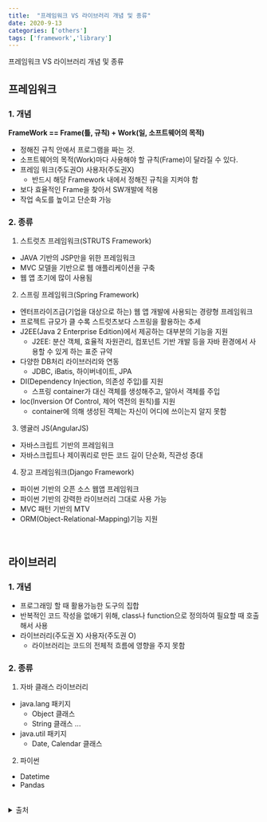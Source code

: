 ```yaml
---
title:  "프레임워크 VS 라이브러리 개념 및 종류"
date: 2020-9-13
categories: ['others']
tags: ['framework','library']
---
```


프레임워크 VS 라이브러리 개념 및 종류

## 프레임워크

### 1. 개념
**FrameWork == Frame(틀, 규칙) + Work(일, 소프트웨어의 목적)**
-  정해진 규칙 안에서 프로그램을 짜는 것.
-  소프트웨어의 목적(Work)마다 사용해야 할 규칙(Frame)이 달라질 수 있다.
-  프레임 워크(주도권O) 사용자(주도권X) 
   -  반드시 해당 Framework 내에서 정해진 규칙을 지켜야 함
- 보다 효율적인 Frame을 찾아서 SW개발에 적용
-  작업 속도를 높이고 단순화 가능

### 2. 종류
1. 스트럿츠 프레임워크(STRUTS Framework)
  - JAVA 기반의 JSP만을 위한 프레임워크
  - MVC 모델을 기반으로 웹 애플리케이션을 구축
  - 웹 앱 초기에 많이 사용됨
2. 스프링 프레임워크(Spring Framework)
 - 엔터프라이즈급(기업을 대상으로 하는) 웹 앱 개발에 사용되는 경량형 프레임워크
- 프로젝트 규모가 클 수록 스트럿츠보다 스프링을 활용하는 추세
- J2EE(Java 2 Enterprise Edition)에서 제공하는 대부분의 기능을 지원 
   - J2EE: 분산 객체, 효율적 자원관리, 컴포넌트 기반 개발 등을 자바 환경에서 사용할 수 있게 하는 표준 규약
- 다양한 DB처리 라이브러리와 연동 
  - JDBC, iBatis, 하이버네이트, JPA
-  DI(Dependency Injection, 의존성 주입)를 지원
    - 스프링 container가 대신 객체를 생성해주고, 알아서 객체를 주입 
-  Ioc(Inversion Of Control, 제어 역전의 원칙)를 지원
   - container에 의해 생성된 객체는 자신이 어디에 쓰이는지 알지 못함


3. 앵귤러 JS(AngularJS)
- 자바스크립트 기반의 프레임워크
- 자바스크립트나 제이쿼리로 만든 코드 길이 단순화, 직관성 증대

4. 장고 프레임워크(Django Framework)
- 파이썬 기반의 오픈 소스 웹앱 프레임워크
- 파이썬 기반의 강력한 라이브러리 그대로 사용 가능
- MVC 패턴 기반의 MTV
- ORM(Object-Relational-Mapping)기능 지원

<br>


## 라이브러리

### 1. 개념
- 프로그래밍 할 때 활용가능한 도구의 집합
-  반복적인 코드 작성을 없애기 위해,  class나 function으로 정의하여 필요할 때 호출해서 사용
- 라이브러리(주도권 X) 사용자(주도권 O)
    - 라이브러리는 코드의 전체적 흐름에 영향을 주지 못함

### 2. 종류
1. 자바 클래스 라이브러리
-  java.lang 패키지
   -  Object 클래스
   -  String 클래스 ... 
-  java.util 패키지
   -  Date, Calendar 클래스 
2. 파이썬
-  Datetime
-  Pandas 

<br>

<details>
<summary>출처</summary>

- https://www.castingn.com/sourcing/kkultip_detail/110<br>
- https://webclub.tistory.com/458<br>
- https://engkimbs.tistory.com/673<br>
- https://www.linux.co.kr/home2/board/subbs/board.php?bo_table=lecture&wr_id=600<br>
- https://sehun-kim.github.io/sehun/springbean-lifecycle/<br>

</details>